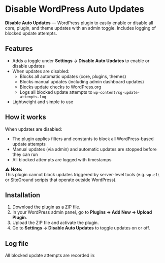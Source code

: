 # Disable WordPress Auto Updates

**Disable Auto Updates** — WordPress plugin to easily enable or disable all core, plugin, and theme updates with an admin toggle. Includes logging of blocked update attempts.

## Features

- Adds a toggle under **Settings → Disable Auto Updates** to enable or disable updates
- When updates are disabled:
  - Blocks all automatic updates (core, plugins, themes)
  - Blocks manual updates (including admin dashboard updates)
  - Blocks update checks to WordPress.org
  - Logs all blocked update attempts to `wp-content/sg-update-attempts.log`
- Lightweight and simple to use

## How it works

When updates are disabled:
- The plugin applies filters and constants to block all WordPress-based update attempts
- Manual updates (via admin) and automatic updates are stopped before they can run
- All blocked attempts are logged with timestamps

⚠ **Note:**  
This plugin cannot block updates triggered by server-level tools (e.g. `wp-cli` or SiteGround scripts that operate outside WordPress).

## Installation

1. Download the plugin as a ZIP file.
2. In your WordPress admin panel, go to **Plugins → Add New → Upload Plugin**.
3. Upload the ZIP file and activate the plugin.
4. Go to **Settings → Disable Auto Updates** to toggle updates on or off.

## Log file

All blocked update attempts are recorded in:

